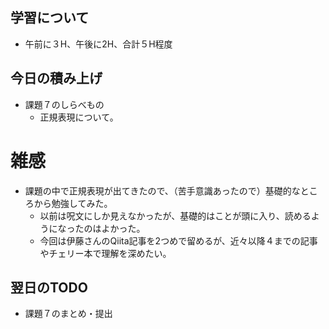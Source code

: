 ## 学習について
- 午前に３H、午後に2H、合計５H程度

## 今日の積み上げ 
- 課題７のしらべもの
  - 正規表現について。

# 雑感
- 課題の中で正規表現が出てきたので、（苦手意識あったので）基礎的なところから勉強してみた。
  - 以前は呪文にしか見えなかったが、基礎的はことが頭に入り、読めるようになったのはよかった。
  - 今回は伊藤さんのQiita記事を2つめで留めるが、近々以降４までの記事やチェリー本で理解を深めたい。

## 翌日のTODO
- 課題７のまとめ・提出
